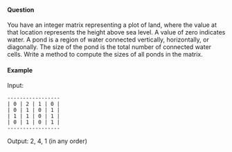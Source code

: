 #### Question

You have an integer matrix representing a plot of land, where the value at that location represents the height above sea level. A value of zero indicates water. A pond is a region of water connected vertically, horizontally, or diagonally. The size of the pond is the total number of connected water cells. Write a method to compute the sizes of all ponds in the matrix.

#### Example

Input:

```
-----------------
| 0 | 2 | 1 | 0 |
| 0 | 1 | 0 | 1 |
| 1 | 1 | 0 | 1 |
| 0 | 1 | 0 | 1 |
-----------------
```

Output: 2, 4, 1 (in any order)
